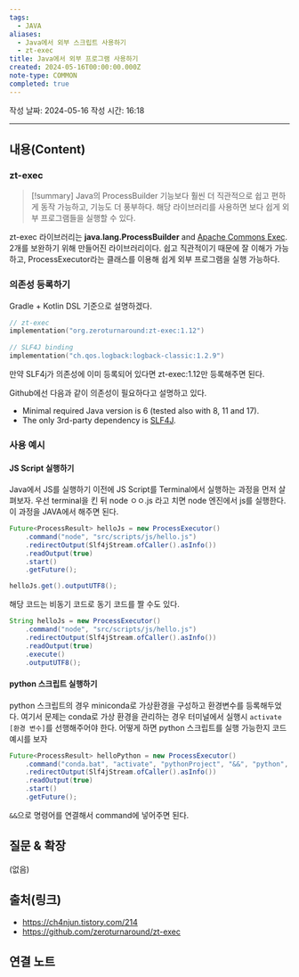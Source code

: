 ```yaml
---
tags:
  - JAVA
aliases:
  - Java에서 외부 스크립트 사용하기
  - zt-exec
title: Java에서 외부 프로그램 사용하기
created: 2024-05-16T00:00:00.000Z
note-type: COMMON
completed: true
---
```

작성 날짜: 2024-05-16
작성 시간: 16:18


----
## 내용(Content)

### zt-exec

>[!summary]
>Java의 ProcessBuilder 기능보다 훨씬 더 직관적으로 쉽고 편하게 동작 가능하고, 기능도 더 풍부하다. 해당 라이브러리를 사용하면 보다 쉽게 외부 프로그램들을 실행할 수 있다.

zt-exec 라이브러리는 **java.lang.ProcessBuilder** and [Apache Commons Exec](http://commons.apache.org/proper/commons-exec/).  2개를 보완하기 위해 만들어진 라이브러리이다. 쉽고 직관적이기 때문에 잘 이해가 가능하고, ProcessExecutor라는 클래스를 이용해 쉽게 외부 프로그램을 실행 가능하다.

### 의존성 등록하기

Gradle + Kotlin DSL 기준으로 설명하겠다.

```kotlin
// zt-exec  
implementation("org.zeroturnaround:zt-exec:1.12")  
  
// SLF4J binding  
implementation("ch.qos.logback:logback-classic:1.2.9")
```

만약 SLF4j가 의존성에 이미 등록되어 있다면 zt-exec:1.12만 등록해주면 된다.

Github에선 다음과 같이 의존성이 필요하다고 설명하고 있다.

- Minimal required Java version is 6 (tested also with 8, 11 and 17).
- The only 3rd-party dependency is [SLF4J](https://www.slf4j.org/).

### 사용 예시

#### JS Script 실행하기

Java에서 JS를 실행하기 이전에 JS Script를 Terminal에서 실행하는 과정을 먼저 살펴보자.
우선 terminal을 킨 뒤 node ㅇㅇ.js 라고 치면 node 엔진에서 js를 실행한다. 이 과정을 JAVA에서 해주면 된다.

```java
Future<ProcessResult> helloJs = new ProcessExecutor()  
    .command("node", "src/scripts/js/hello.js")  
    .redirectOutput(Slf4jStream.ofCaller().asInfo())  
    .readOutput(true)  
    .start()  
    .getFuture();

helloJs.get().outputUTF8();
```

해당 코드는 비동기 코드로 동기 코드를 짤 수도 있다.

```java
String helloJs = new ProcessExecutor()  
    .command("node", "src/scripts/js/hello.js")  
    .redirectOutput(Slf4jStream.ofCaller().asInfo())  
    .readOutput(true)  
    .execute() 
    .outputUTF8();
```


#### python 스크립트 실행하기

python 스크립트의 경우 miniconda로 가상환경을 구성하고 환경변수를 등록해두었다. 여기서 문제는 conda로 가상 환경을 관리하는 경우 터미널에서 실행시 `activate [환경 변수]`를 선행해주어야 한다. 어떻게 하면 python 스크립트를 실행 가능한지 코드 예시를 보자

```java
Future<ProcessResult> helloPython = new ProcessExecutor()  
    .command("conda.bat", "activate", "pythonProject", "&&", "python", "src/scripts/python/hello.py")  
    .redirectOutput(Slf4jStream.ofCaller().asInfo())  
    .readOutput(true)  
    .start()  
    .getFuture();
```

`&&`으로 명령어를 연결해서 command에 넣어주면 된다.
## 질문 & 확장

(없음)

## 출처(링크)

- https://ch4njun.tistory.com/214
- https://github.com/zeroturnaround/zt-exec
## 연결 노트



